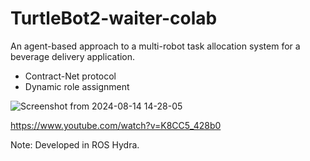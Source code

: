 # TurtleBot2-waiter-colab

An agent-based approach to a multi-robot task allocation system for a beverage delivery application.
- Contract-Net protocol
- Dynamic role assignment

![Screenshot from 2024-08-14 14-28-05](https://github.com/user-attachments/assets/56031498-f716-4ce0-8b43-061ffb885dc0)

https://www.youtube.com/watch?v=K8CC5_428b0

Note: Developed in ROS Hydra.

